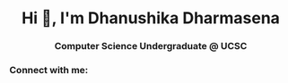 <h1 align="center">Hi 👋, I'm Dhanushika Dharmasena</h1>
<h3 align="center">Computer Science Undergraduate @ UCSC</h3>

<h3 align="left">Connect with me:</h3>
<p align="left">
</p>
